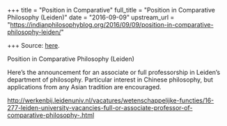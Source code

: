 +++
title = "Position in Comparative"
full_title = "Position in Comparative Philosophy (Leiden)"
date = "2016-09-09"
upstream_url = "https://indianphilosophyblog.org/2016/09/09/position-in-comparative-philosophy-leiden/"

+++
Source: [here](https://indianphilosophyblog.org/2016/09/09/position-in-comparative-philosophy-leiden/).

Position in Comparative Philosophy (Leiden)

Here’s the announcement for an associate or full professorship in
Leiden’s department of philosophy.  Particular interest in Chinese
philosophy, but applications from any Asian tradition are encouraged.

http://werkenbij.leidenuniv.nl/vacatures/wetenschappelijke-functies/16-277-leiden-university-vacancies-full-or-associate-professor-of-comparative-philosophy-.html



